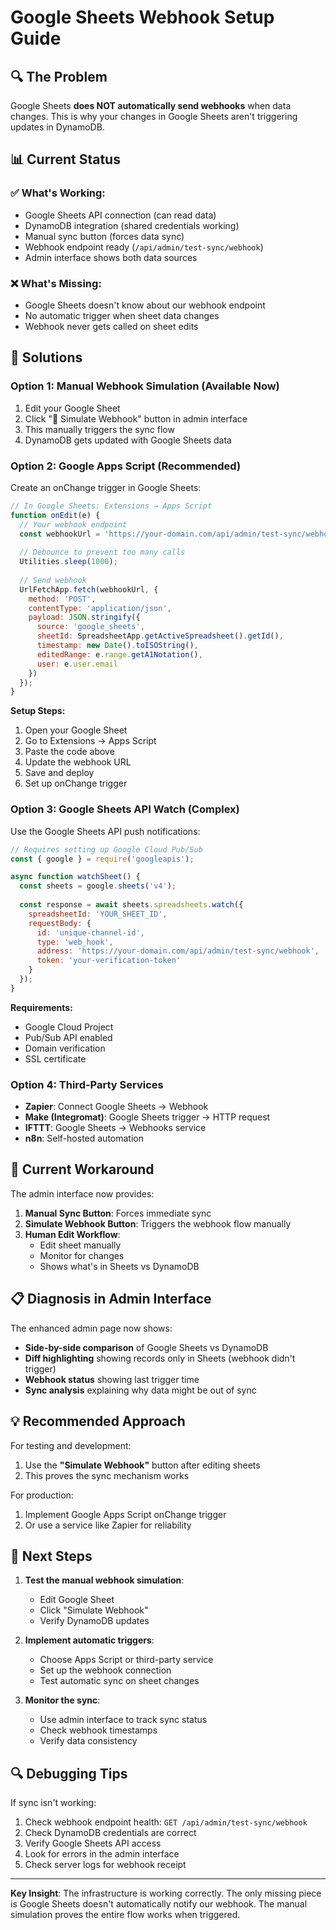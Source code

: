 # Google Sheets Webhook Setup Guide

## 🔍 **The Problem**

Google Sheets **does NOT automatically send webhooks** when data changes. This is why your changes in Google Sheets aren't triggering updates in DynamoDB.

## 📊 **Current Status**

### ✅ What's Working:
- Google Sheets API connection (can read data)
- DynamoDB integration (shared credentials working)
- Manual sync button (forces data sync)
- Webhook endpoint ready (`/api/admin/test-sync/webhook`)
- Admin interface shows both data sources

### ❌ What's Missing:
- Google Sheets doesn't know about our webhook endpoint
- No automatic trigger when sheet data changes
- Webhook never gets called on sheet edits

## 🔧 **Solutions**

### Option 1: Manual Webhook Simulation (Available Now)
1. Edit your Google Sheet
2. Click "🔔 Simulate Webhook" button in admin interface
3. This manually triggers the sync flow
4. DynamoDB gets updated with Google Sheets data

### Option 2: Google Apps Script (Recommended)
Create an onChange trigger in Google Sheets:

```javascript
// In Google Sheets: Extensions → Apps Script
function onEdit(e) {
  // Your webhook endpoint
  const webhookUrl = 'https://your-domain.com/api/admin/test-sync/webhook';
  
  // Debounce to prevent too many calls
  Utilities.sleep(1000);
  
  // Send webhook
  UrlFetchApp.fetch(webhookUrl, {
    method: 'POST',
    contentType: 'application/json',
    payload: JSON.stringify({
      source: 'google_sheets',
      sheetId: SpreadsheetApp.getActiveSpreadsheet().getId(),
      timestamp: new Date().toISOString(),
      editedRange: e.range.getA1Notation(),
      user: e.user.email
    })
  });
}
```

**Setup Steps:**
1. Open your Google Sheet
2. Go to Extensions → Apps Script
3. Paste the code above
4. Update the webhook URL
5. Save and deploy
6. Set up onChange trigger

### Option 3: Google Sheets API Watch (Complex)
Use the Google Sheets API push notifications:

```javascript
// Requires setting up Google Cloud Pub/Sub
const { google } = require('googleapis');

async function watchSheet() {
  const sheets = google.sheets('v4');
  
  const response = await sheets.spreadsheets.watch({
    spreadsheetId: 'YOUR_SHEET_ID',
    requestBody: {
      id: 'unique-channel-id',
      type: 'web_hook',
      address: 'https://your-domain.com/api/admin/test-sync/webhook',
      token: 'your-verification-token'
    }
  });
}
```

**Requirements:**
- Google Cloud Project
- Pub/Sub API enabled
- Domain verification
- SSL certificate

### Option 4: Third-Party Services
- **Zapier**: Connect Google Sheets → Webhook
- **Make (Integromat)**: Google Sheets trigger → HTTP request
- **IFTTT**: Google Sheets → Webhooks service
- **n8n**: Self-hosted automation

## 🎯 **Current Workaround**

The admin interface now provides:

1. **Manual Sync Button**: Forces immediate sync
2. **Simulate Webhook Button**: Triggers the webhook flow manually
3. **Human Edit Workflow**: 
   - Edit sheet manually
   - Monitor for changes
   - Shows what's in Sheets vs DynamoDB

## 📋 **Diagnosis in Admin Interface**

The enhanced admin page now shows:
- **Side-by-side comparison** of Google Sheets vs DynamoDB
- **Diff highlighting** showing records only in Sheets (webhook didn't trigger)
- **Webhook status** showing last trigger time
- **Sync analysis** explaining why data might be out of sync

## 💡 **Recommended Approach**

For testing and development:
1. Use the **"Simulate Webhook"** button after editing sheets
2. This proves the sync mechanism works

For production:
1. Implement Google Apps Script onChange trigger
2. Or use a service like Zapier for reliability

## 🚀 **Next Steps**

1. **Test the manual webhook simulation**:
   - Edit Google Sheet
   - Click "Simulate Webhook"
   - Verify DynamoDB updates

2. **Implement automatic triggers**:
   - Choose Apps Script or third-party service
   - Set up the webhook connection
   - Test automatic sync on sheet changes

3. **Monitor the sync**:
   - Use admin interface to track sync status
   - Check webhook timestamps
   - Verify data consistency

## 🔍 **Debugging Tips**

If sync isn't working:
1. Check webhook endpoint health: `GET /api/admin/test-sync/webhook`
2. Check DynamoDB credentials are correct
3. Verify Google Sheets API access
4. Look for errors in the admin interface
5. Check server logs for webhook receipt

---

**Key Insight**: The infrastructure is working correctly. The only missing piece is Google Sheets doesn't automatically notify our webhook. The manual simulation proves the entire flow works when triggered.